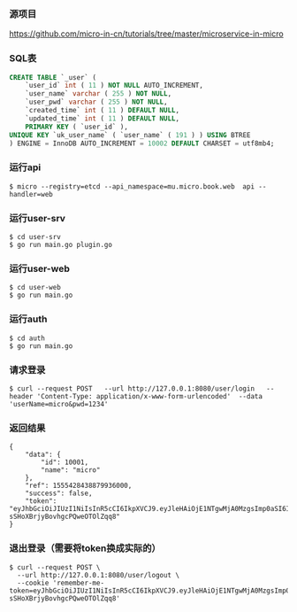 
### 源项目
https://github.com/micro-in-cn/tutorials/tree/master/microservice-in-micro

### SQL表

```sql
CREATE TABLE `_user` (
	`user_id` int ( 11 ) NOT NULL AUTO_INCREMENT,
	`user_name` varchar ( 255 ) NOT NULL,
	`user_pwd` varchar ( 255 ) NOT NULL,
	`created_time` int ( 11 ) DEFAULT NULL,
	`updated_time` int ( 11 ) DEFAULT NULL,
	PRIMARY KEY ( `user_id` ),
UNIQUE KEY `uk_user_name` ( `user_name` ( 191 ) ) USING BTREE 
) ENGINE = InnoDB AUTO_INCREMENT = 10002 DEFAULT CHARSET = utf8mb4;
```


### 运行api
```
$ micro --registry=etcd --api_namespace=mu.micro.book.web  api --handler=web
```

### 运行user-srv
```
$ cd user-srv
$ go run main.go plugin.go 
```

### 运行user-web
```
$ cd user-web
$ go run main.go
```

### 运行auth
```
$ cd auth
$ go run main.go
```

### 请求登录
```
$ curl --request POST   --url http://127.0.0.1:8080/user/login   --header 'Content-Type: application/x-www-form-urlencoded'  --data 'userName=micro&pwd=1234'
```

### 返回结果
```
{
    "data": {
        "id": 10001,
        "name": "micro"
    },
    "ref": 1555428438879936000,
    "success": false,
    "token": "eyJhbGciOiJIUzI1NiIsInR5cCI6IkpXVCJ9.eyJleHAiOjE1NTgwMjA0MzgsImp0aSI6IjEwMDAxIiwiaWF0IjoxNTU1NDI4NDM4LCJpc3MiOiJib29rLm1pY3JvLm11IiwibmJmIjoxNTU1NDI4NDM4LCJzdWIiOiIxMDAwMSJ9._OCu2umIFuFmNwn-sSHoXBrjyBovhgcPQweOTOlZqq8"
}
```

### 退出登录（需要将token换成实际的）

```
$ curl --request POST \
  --url http://127.0.0.1:8080/user/logout \
  --cookie 'remember-me-token=eyJhbGciOiJIUzI1NiIsInR5cCI6IkpXVCJ9.eyJleHAiOjE1NTgwMjA0MzgsImp0aSI6IjEwMDAxIiwiaWF0IjoxNTU1NDI4NDM4LCJpc3MiOiJib29rLm1pY3JvLm11IiwibmJmIjoxNTU1NDI4NDM4LCJzdWIiOiIxMDAwMSJ9._OCu2umIFuFmNwn-sSHoXBrjyBovhgcPQweOTOlZqq8'
```